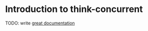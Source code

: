 # Introduction to think-concurrent

TODO: write [great documentation](http://jacobian.org/writing/what-to-write/)

